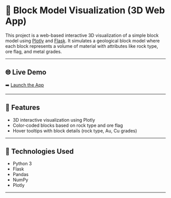 # 🧱 Block Model Visualization (3D Web App)

This project is a web-based interactive 3D visualization of a simple block model using [Plotly](https://plotly.com/python/) and [Flask](https://flask.palletsprojects.com/). It simulates a geological block model where each block represents a volume of material with attributes like rock type, ore flag, and metal grades.


---

## 🌐 Live Demo

➡️ [Launch the App](https://block-model-visualization.onrender.com)

---

## 🔧 Features

- 3D interactive visualization using Plotly
- Color-coded blocks based on rock type and ore flag
- Hover tooltips with block details (rock type, Au, Cu grades)

---

## 🚀 Technologies Used

- Python 3
- Flask
- Pandas
- NumPy
- Plotly

---

